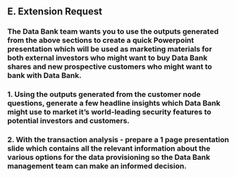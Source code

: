 ## E. Extension Request

### The Data Bank team wants you to use the outputs generated from the above sections to create a quick Powerpoint presentation which will be used as marketing materials for both external investors who might want to buy Data Bank shares and new prospective customers who might want to bank with Data Bank.

### 1. Using the outputs generated from the customer node questions, generate a few headline insights which Data Bank might use to market it’s world-leading security features to potential investors and customers.


### 2. With the transaction analysis - prepare a 1 page presentation slide which contains all the relevant information about the various options for the data provisioning so the Data Bank management team can make an informed decision.
